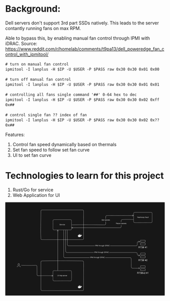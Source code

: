 # Background:

Dell servers don't support 3rd part SSDs natively. This leads to the server contantly running fans on max RPM.

Able to bypass this, by enabling manual fan control through IPMI with iDRAC. Source: https://www.reddit.com/r/homelab/comments/t9pa13/dell_poweredge_fan_control_with_ipmitool/


```{bash}
# turn on manual fan control 
ipmitool -I lanplus -H $IP -U $USER -P $PASS raw 0x30 0x30 0x01 0x00

# turn off manual fan control
ipmitool -I lanplus -H $IP -U $USER -P $PASS raw 0x30 0x30 0x01 0x01

# controlling all fans single command '##' 0-64 hex to dec
ipmitool -I lanplus -H $IP -U $USER -P $PASS raw 0x30 0x30 0x02 0xff 0x## 

# control single fan ?? index of fan
ipmitool -I lanplus -H $IP -U $USER -P $PASS raw 0x30 0x30 0x02 0x?? 0x##
```

Features:

1. Control fan speed dynamically based on thermals
2. Set fan speed to follow set fan curve
3. UI to set fan curve

# Technologies to learn for this project

1. Rust/Go for service
2. Web Application for UI

![diagram of fan tuner architecture](/images/fan_tuner.png)